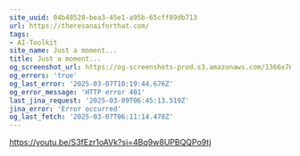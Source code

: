 ```yaml
---
site_uuid: 04b48528-bea3-45e1-a95b-65cff89db713
url: https://theresanaiforthat.com/
tags:
- AI-Toolkit
site_name: Just a moment...
title: Just a moment...
og_screenshot_url: https://og-screenshots-prod.s3.amazonaws.com/1366x768/80/false/0db2e89171e3df0788347c4ca9b2b7481bf93c52b9c411e6748cb4e57f9774a4.jpeg
og_errors: 'true'
og_last_error: '2025-03-07T10:19:44.676Z'
og_error_message: 'HTTP error 401'
last_jina_request: '2025-03-09T06:45:13.519Z'
jina_error: 'Error occurred'
og_last_fetch: '2025-03-07T06:11:14.478Z'
---
```

https://youtu.be/S3fEzr1oAVk?si=4Bq9w8UPBQQPo9tj
